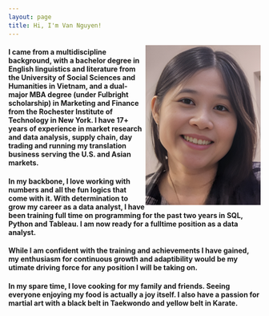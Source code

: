 ```yaml
---
layout: page
title: Hi, I'm Van Nguyen!
---
```


<img style="float:right" src="/assets/images/Profile_pic_RESIZE2.png">

#### I came from a multidiscipline background, with a bachelor degree in English linguistics and literature from the University of Social Sciences and Humanities in Vietnam, and a dual-major MBA degree (under Fulbright scholarship) in Marketing and Finance from the Rochester Institute of Technology in New York. I have 17+ years of experience in market research and data analysis, supply chain, day trading and running my translation business serving the U.S. and Asian markets.
#### In my backbone, I love working with numbers and all the fun logics that come with it. With determination to grow my career as a data analyst, I have been training full time on programming for the past two years in SQL, Python and Tableau. I am now ready for a fulltime position as a data analyst. 
#### While I am confident with the training and achievements I have gained, my enthusiasm for continuous growth and adaptibility would be my utimate driving force for any position I will be taking on.
#### In my spare time, I love cooking for my family and friends. Seeing everyone enjoying my food is actually a joy itself. I also have a passion for martial art with a black belt in Taekwondo and yellow belt in Karate.
